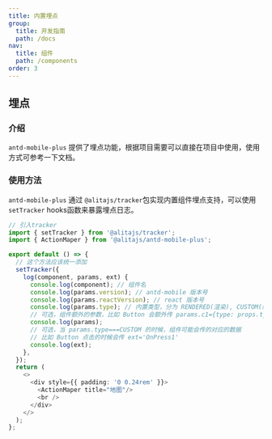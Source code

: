 ```yaml
---
title: 内置埋点
group: 
  title: 开发指南
  path: /docs
nav:
  title: 组件
  path: /components
order: 3
---
```


## 埋点

### 介绍
`antd-mobile-plus` 提供了埋点功能，根据项目需要可以直接在项目中使用，使用方式可参考一下文档。

### 使用方法
`antd-mobile-plus` 通过 `@alitajs/tracker`包实现内置组件埋点支持，可以使用 `setTracker` hooks函数来暴露埋点日志。

```typescript
// 引入tracker  
import { setTracker } from '@alitajs/tracker';
import { ActionMaper } from '@alitajs/antd-mobile-plus';

export default () => {
  // 这个方法应该统一添加
  setTracker({
    log(component, params, ext) {
      console.log(component); // 组件名
      console.log(params.version); // antd-mobile 版本号
      console.log(params.reactVersion); // react 版本号
      console.log(params.type); // 内置类型，分为 RENDERED(渲染), CUSTOM(组件自定义的上报)
      // 可选，组件额外的参数，比如 Button 会额外传 params.c1={type: props.type}
      console.log(params);
      // 可选，当 params.type===CUSTOM 的时候，组件可能会传的对应的数据
      // 比如 Button 点击的时候会传 ext='OnPress1'
      console.log(ext);
    },
  });
  return (
    <>
      <div style={{ padding: '0 0.24rem' }}>
        <ActionMaper title="地图"/>
        <br />
      </div>
    </>
  );
};

```





